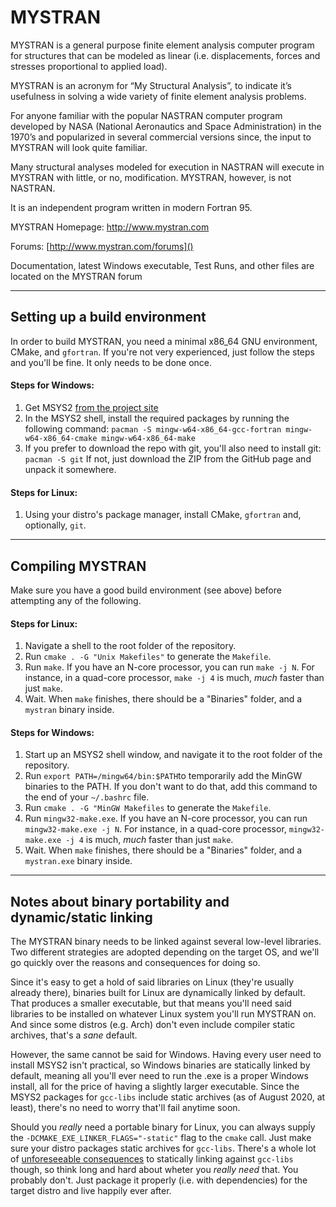 # MYSTRAN

MYSTRAN is a general purpose finite element analysis computer program for structures that can be modeled as linear (i.e. displacements, forces and stresses proportional to applied load).

MYSTRAN is an acronym for “My Structural Analysis”, to indicate it’s usefulness in solving a wide variety of finite element analysis problems.

For anyone familiar with the popular NASTRAN computer program developed by NASA (National Aeronautics and Space Administration) in the 1970’s and popularized in several commercial versions since, the input to MYSTRAN will look quite familiar.

Many structural analyses modeled for execution in NASTRAN will execute in MYSTRAN with little, or no, modification. MYSTRAN, however, is not NASTRAN.

It is an independent program written in modern Fortran 95.

MYSTRAN Homepage: <a href ="http://www.mystran.com">http://www.mystran.com</a>

Forums: [http://www.mystran.com/forums]()

Documentation, latest Windows executable, Test Runs, and other files are located on the MYSTRAN forum

---

## Setting up a build environment

In order to build MYSTRAN, you need a minimal x86_64 GNU environment, CMake, and `gfortran`.
If you're not very experienced, just follow the steps and you'll be fine. It only needs to be done once.

#### Steps for Windows:
1) Get MSYS2 [from the project site](https://www.msys2.org/)
2) In the MSYS2 shell, install the required packages by running the following command:
`pacman -S mingw-w64-x86_64-gcc-fortran mingw-w64-x86_64-cmake mingw-w64-x86_64-make`
3) If you prefer to download the repo with git, you'll also need to install git: `pacman -S git`
If not, just download the ZIP from the GitHub page and unpack it somewhere.

#### Steps for Linux:
1) Using your distro's package manager, install CMake, `gfortran` and, optionally, `git`.

---

## Compiling MYSTRAN

Make sure you have a good build environment (see above) before attempting any of the following.

#### Steps for Linux:
1) Navigate a shell to the root folder of the repository.
2) Run `cmake . -G "Unix Makefiles"` to generate the `Makefile`.
3) Run `make`. If you have an N-core processor, you can run `make -j N`.
For instance, in a quad-core processor, `make -j 4` is much, _much_ faster than just `make`.
4) Wait. When `make` finishes, there should be a "Binaries" folder, and a `mystran` binary inside.

#### Steps for Windows:
1) Start up an MSYS2 shell window, and navigate it to the root folder of the repository.
2) Run `export PATH=/mingw64/bin:$PATH`to temporarily add the MinGW binaries to the PATH.
If you don't want to do that, add this command to the end of your `~/.bashrc` file.
3) Run `cmake . -G "MinGW Makefiles` to generate the `Makefile`.
4) Run `mingw32-make.exe`. If you have an N-core processor, you can run `mingw32-make.exe -j N`.
For instance, in a quad-core processor, `mingw32-make.exe -j 4` is much, _much_ faster than just `make`.
4) Wait. When `make` finishes, there should be a "Binaries" folder, and a `mystran.exe` binary inside.

---

## Notes about binary portability and dynamic/static linking

The MYSTRAN binary needs to be linked against several low-level libraries. Two different strategies are adopted depending on the target OS, and we'll go quickly over the reasons and consequences for doing so.

Since it's easy to get a hold of said libraries on Linux (they're usually already there), binaries built for Linux are dynamically linked by default. That produces a smaller executable, but that means you'll need said libraries to be installed on whatever Linux system you'll run MYSTRAN on. And since some distros (e.g. Arch) don't even include compiler static archives, that's a _sane_ default.

However, the same cannot be said for Windows. Having every user need to install MSYS2 isn't practical, so Windows binaries are statically linked by default, meaning all you'll ever need to run the .exe is a proper Windows install, all for the price of having a slightly larger executable. Since the MSYS2 packages for `gcc-libs` include static archives (as of August 2020, at least), there's no need to worry that'll fail anytime soon.

Should you _really_ need a portable binary for Linux, you can always suppĺy the `-DCMAKE_EXE_LINKER_FLAGS="-static"` flag to the `cmake` call. Just make sure your distro packages static archives for `gcc-libs`. There's a whole lot of [unforeseeable consequences](https://google.com/search?q=risks%20of%20statically%20linking%20against%20gcc-libs) to statically linking against `gcc-libs` though, so think long and hard about wheter you _really need_ that. You probably don't. Just package it properly (i.e. with dependencies) for the target distro and live happily ever after.
